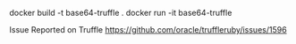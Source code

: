 docker build -t base64-truffle .
docker run -it base64-truffle

Issue Reported on Truffle
https://github.com/oracle/truffleruby/issues/1596
